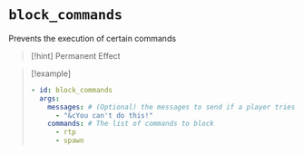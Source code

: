 # `block_commands`

Prevents the execution of certain commands

> [!hint] Permanent Effect

> [!example]
> ```yaml
> - id: block_commands
>   args:
>     messages: # (Optional) the messages to send if a player tries to run the commands
>       - "&cYou can't do this!"
>     commands: # The list of commands to block
>       - rtp
>       - spawn
> ```
